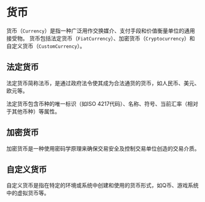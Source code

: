 # 货币

货币（`Currency`）是指一种广泛用作交换媒介、支付手段和价值衡量单位的通用接受物。
货币包括法定货币（`FiatCurrency`）、加密货币（`Cryptocurrency`）和自定义货币（`CustomCurrency`）。

## 法定货币

法定货币简称法币，是通过政府法令使其成为合法通货的货币，如人民币、美元、欧元等。 

法定货币包含币种的唯一标识（如ISO 4217代码）、名称、符号、当前汇率（相对于其他币种）等属性。

## 加密货币

加密货币是一种使用密码学原理来确保交易安全及控制交易单位创造的交易介质。

## 自定义货币

自定义货币是指在特定的环境或系统中创建和使用的货币形式，如Q币、游戏系统中的虚拟货币等。
